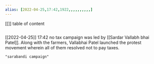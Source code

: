 ```yaml
---
alias: [2022-04-25,17:42,1922,,,,,,,,,,]
---
```

[[]]
table of content
```toc
```

[[2022-04-25]] 17:42
no tax campaign
was led by [[Sardar Vallabh bhai Patel]]. Along with the farmers, Vallabhai Patel launched the protest movement wherein all of them resolved not to pay taxes.
```query
"sarabandi campaign"
```